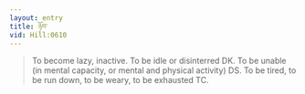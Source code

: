 ```yaml
---
layout: entry
title: ཉོབ་
vid: Hill:0610
---
```

> To become lazy, inactive\. To be idle or disinterred DK\. To be unable (in mental capacity, or mental and physical activity) DS\. To be tired, to be run down, to be weary, to be exhausted TC\.


